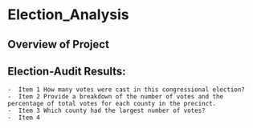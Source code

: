 # Election_Analysis

## Overview of Project


## Election-Audit Results: 
    -  Item 1 How many votes were cast in this congressional election?
    -  Item 2 Provide a breakdown of the number of votes and the percentage of total votes for each county in the precinct.
    -  Item 3 Which county had the largest number of votes?
    -  Item 4